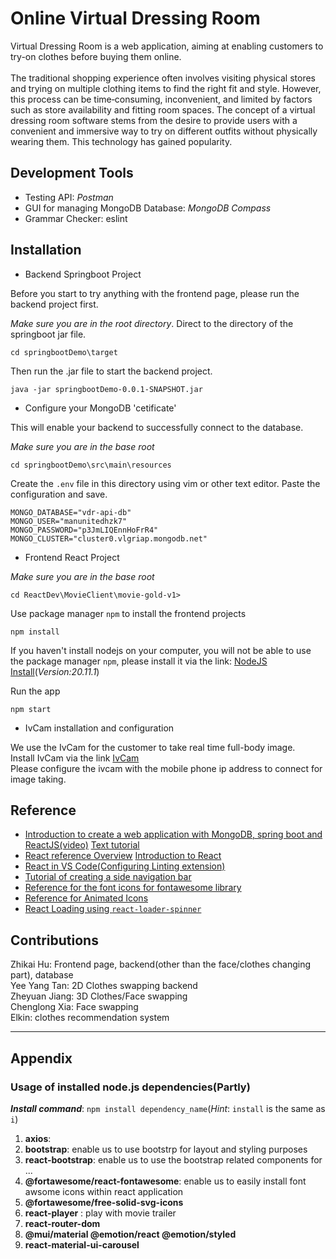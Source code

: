# Online Virtual Dressing Room

Virtual Dressing Room is a web application, aiming at enabling customers to try-on clothes before buying them online. <br><br>The traditional shopping experience often involves visiting physical stores and trying on multiple clothing items to find the right fit and style. However, this process can be time‑consuming, inconvenient, and limited by factors such as store availability and fitting room spaces. The concept of a virtual dressing room software stems from the desire to provide users with a convenient and immersive way to try on different outfits without physically wearing them. This technology has gained popularity.

## Development Tools

* Testing API: *Postman*
* GUI for managing MongoDB Database: *MongoDB Compass*
* Grammar Checker: eslint

## Installation

* Backend Springboot Project

Before you start to try anything with the frontend page, please run the backend project first.<br>

*Make sure you are in the root directory*. Direct to the directory of the springboot jar file.

``` text
cd springbootDemo\target
```

Then run the .jar file to start the backend project.

```text
java -jar springbootDemo-0.0.1-SNAPSHOT.jar
```

* Configure your MongoDB 'cetificate'

This will enable your backend to successfully connect to the database.<br>

*Make sure you are in the base root*

```text
cd springbootDemo\src\main\resources
```

Create the `.env` file in this directory using vim or other text editor. Paste the configuration and save.

``` text
MONGO_DATABASE="vdr-api-db"
MONGO_USER="manunitedhzk7"
MONGO_PASSWORD="p3JmLIQEnnHoFrR4"
MONGO_CLUSTER="cluster0.vlgriap.mongodb.net"
```

* Frontend React Project

*Make sure you are in the base root*

```text
cd ReactDev\MovieClient\movie-gold-v1>
```
Use package manager `npm` to install the frontend projects

``` text
npm install
```

If you haven't install nodejs on your computer, you will not be able to use the package manager `npm`, please install it via the link: [NodeJS Install](https://nodejs.org/en)(*Version:20.11.1*)

Run the app

``` text
npm start
```

* IvCam installation and configuration

We use the IvCam for the customer to take real time full-body image.<br>
Install IvCam via the link [IvCam](https://www.e2esoft.com/ivcam/)<br>
Please configure the ivcam with the mobile phone ip address to connect for image taking.




## Reference

* [Introduction to create a web application with MongoDB, spring boot and ReactJS(video)](https://www.youtube.com/watch?v=5PdEmeopJVQ)
  [Text tutorial](https://reflectoring.io/build-responsive-web-apps-with-springboot-and-react-tutorial/)
* [React reference Overview](https://react.dev/reference/react) [Introduction to React](https://react.dev/learn)
* [React in VS Code(Configuring Linting extension)](https://code.visualstudio.com/docs/nodejs/reactjs-tutorial#:~:text=You%20can%20open%20the%20preview,syntax%20highlighting%20in%20code%20blocks.)
* [Tutorial of creating a side navigation bar](https://www.youtube.com/watch?v=bFvfqUMjvsA&list=PLImJ3umGjxdCjoBGj1eGQwcopR0P0edAK)
* [Reference for the font icons for fontawesome library](https://fontawesome.com/v4/icons/)
* [Reference for Animated Icons](https://loading.io/)
* [React Loading using `react-loader-spinner`](https://mhnpd.github.io/react-loader-spinner/)

<!-- ## *HTML code* reference for the frontend pages

[Click to view the frontend view](https://projects.animaapp.com/?mode=code&layer=78%3A1031&utm_source=copylink) -->

## Contributions

Zhikai Hu: Frontend page, backend(other than the face/clothes changing part), database<br>
Yee Yang Tan: 2D Clothes swapping backend<br>
Zheyuan Jiang: 3D Clothes/Face swapping<br>
Chenglong Xia: Face swapping<br>
Elkin: clothes recommendation system<br>

---

## Appendix

### Usage of installed node.js dependencies(Partly)

***Install command***: `npm install dependency_name`(*Hint*: `install` is the same as `i`)

1. **axios**:
2. **bootstrap**: enable us to use bootstrp for  layout and styling purposes
3. **react-bootstrap**: enable us to use the bootstrap related components for ...
4. **@fortawesome/react-fontawesome**: enable us to easily install font awsome icons within react application
5. **@fortawesome/free-solid-svg-icons**
6. **react-player** : play with movie trailer
7. **react-router-dom**
8. **@mui/material @emotion/react @emotion/styled**
9. **react-material-ui-carousel**


